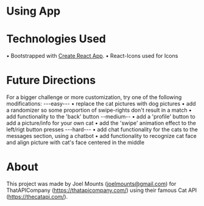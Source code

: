# Using App

# Technologies Used
• Bootstrapped with [Create React App](https://github.com/facebook/create-react-app).
• React-Icons used for Icons

# Future Directions
For a bigger challenge or more customization, try one of the following modifications:
---easy---
• replace the cat pictures with dog pictures
• add a randomizer so some proportion of swipe-rights don't result in a match 
• add functionality to the 'back' button
--medium--
• add a 'profile' button to add a picture/info for your own cat
• add the 'swipe' animation effect to the left/rigt button presses
---hard---
• add chat functionality for the cats to the messages section, using a chatbot 
• add functionality to recognize cat face and align picture with cat's face centered in the middle

# About
This project was made by Joel Mounts (joelmounts@gmail.com) for ThatAPICompany (https://thatapicompany.com/) using their 
famous Cat API (https://thecatapi.com/). 